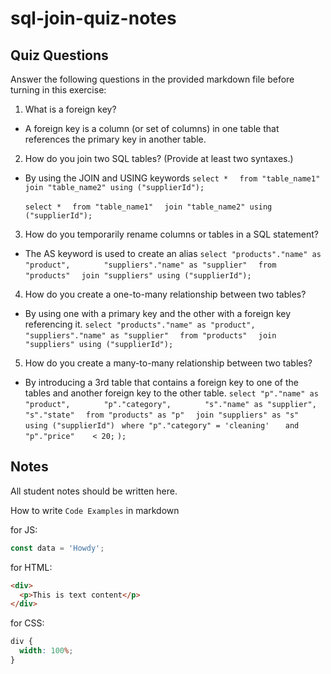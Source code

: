 # sql-join-quiz-notes

## Quiz Questions

Answer the following questions in the provided markdown file before turning in this exercise:

1. What is a foreign key?

- A foreign key is a column (or set of columns) in one table that references the primary key in another table.

2. How do you join two SQL tables? (Provide at least two syntaxes.)

- By using the JOIN and USING keywords
  `select *`
  `  from "table_name1"`
  `  join "table_name2" using ("supplierId");`

  `select *`
  `  from "table_name1"`
  `  join "table_name2" using ("supplierId");`

3. How do you temporarily rename columns or tables in a SQL statement?

- The AS keyword is used to create an alias
  `select "products"."name" as "product",`
  `       "suppliers"."name" as "supplier"`
  `  from "products"`
  `  join "suppliers" using ("supplierId");`

4. How do you create a one-to-many relationship between two tables?

- By using one with a primary key and the other with a foreign key referencing it.
  `select "products"."name" as "product",`
  `       "suppliers"."name" as "supplier"`
  `  from "products"`
  `  join "suppliers" using ("supplierId");`

5. How do you create a many-to-many relationship between two tables?

- By introducing a 3rd table that contains a foreign key to one of the tables and another foreign key to the other table.
  `select "p"."name" as "product",`
  `       "p"."category",`
  `       "s"."name" as "supplier",`
  `       "s"."state"`
  `  from "products" as "p"`
  `  join "suppliers" as "s" using ("supplierId")`
  ` where "p"."category" = 'cleaning'`
  `   and "p"."price"    < 20;`
  `);`

## Notes

All student notes should be written here.

How to write `Code Examples` in markdown

for JS:

```javascript
const data = 'Howdy';
```

for HTML:

```html
<div>
  <p>This is text content</p>
</div>
```

for CSS:

```css
div {
  width: 100%;
}
```
